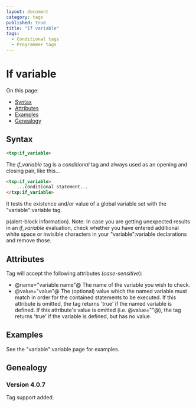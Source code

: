 ```yaml
---
layout: document
category: tags
published: true
title: "If variable"
tags:
  - Conditional tags
  - Programmer tags
---
```


# If variable

On this page:

* [Syntax](#user-content-syntax)
* [Attributes](#user-content-attributes)
* [Examples](#user-content-examples)
* [Genealogy](#user-content-genealogy)

## Syntax

```html
<txp:if_variable>
```

The *if_variable* tag is a _conditional_ tag and always used as an opening and closing pair, like this...

```html
<txp:if_variable>
    ...conditional statement...
</txp:if_variable>
```

It tests the existence and/or value of a global variable set with the "variable":variable tag.

p(alert-block information). Note: In case you are getting unexpected results in an *if_variable* evaluation, check whether you have entered additional white space or invisible characters in your "variable":variable declarations and remove those.

## Attributes

Tag will accept the following attributes (*case-sensitive*):

* @name="variable name"@
The name of the variable you wish to check.
* @value="value"@
The (optional) value which the named variable must match in order for the contained statements to be executed. If this attribute is omitted, the tag returns 'true' if the named variable is defined. If this attribute's value is omitted (i.e. @value=""@), the tag returns 'true' if the variable is defined, but has no value.

## Examples

See the "variable":variable page for examples.

## Genealogy

### Version 4.0.7

Tag support added.

